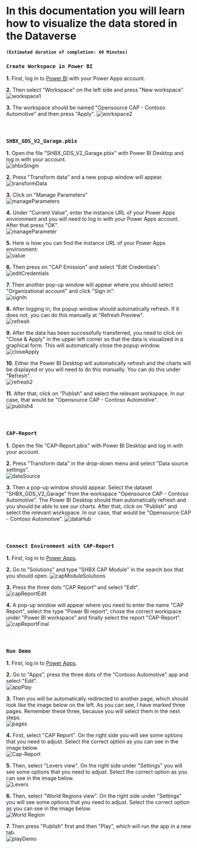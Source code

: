 # In this documentation you will learn how to visualize the data stored in the Dataverse

#### **`(Estimated duration of completion: 40 Minutes)`**

### **`Create Workspace in Power BI`**

**1.** First, log in to [Power BI](https://app.powerbi.com/) with your Power Apps account.

**2.** Then select "Workspace" on the left side and press "New workspace" <br />
![workspace1](https://github.com/shbxio/CAP/assets/43991954/016804fd-fb7c-4eaa-a49b-7aef325194e9)

**3.** The workspace should be named "Opensource CAP - Contoso Automotive" and then press "Apply".
![workspace2](https://github.com/shbxio/CAP/assets/43991954/cb92a5eb-0950-4eeb-8a2e-8748104bc047)
<br />
<br />
<br />

### **`SHBX_GDS_V2_Garage.pbix`**

**1.** Open the file "SHBX_GDS_V2_Garage.pbix" with Power BI Desktop and log in with your account. <br />
![shbxSingin](https://github.com/shbxio/CAP/assets/43991954/425b8a06-78cf-436a-ac8e-c04fca1a4480)

**2.** Press "Transform data" and a new popup window will appear. <br />
![transformData](https://github.com/shbxio/CAP/assets/43991954/8efe444c-ae0a-4a4b-b88b-f7065402b7ee)

**3.** Click on "Manage Parameters" <br />
![manageParameters](https://github.com/shbxio/CAP/assets/43991954/965f6d23-1826-4bf7-b175-9466b94d44db)

**4.** Under "Current Value", enter the instance URL of your Power Apps environment and you will need to log in with your Power Apps account. After that press "OK". <br />
![manageParameter](https://github.com/shbxio/CAP/assets/43991954/9d4f81e5-2994-4861-b3e8-d630014bc037)

**5.** Here is how you can find the instance URL of your Power Apps environment: <br />
![value](https://github.com/shbxio/CAP/assets/43991954/86e2bd0e-a7db-490b-a780-e6f631373c19)

**6.** Then press on "CAP Emission" and select "Edit Credentials": <br />
![editCredentials](https://github.com/shbxio/CAP/assets/43991954/5af034ce-b980-493b-8771-6d4062f25d00)

**7.** Then another pop-up window will appear where you should select "Organizational account" and click "Sign in": <br />
![signIn](https://github.com/shbxio/CAP/assets/43991954/986053f5-1ecb-4d00-aedf-76ba91863a88)

**8.** After logging in, the popup window should automatically refresh. If it does not, you can do this manually at "Refresh Preview". <br />
![refresh](https://github.com/shbxio/CAP/assets/43991954/4e8f4c1d-be06-4084-aa32-5c054abebdb5)

**9.** After the data has been successfully transferred, you need to click on "Close & Apply" in the upper left corner so that the data is visualized in a graphical form. This will automatically close the popup window. <br /> 
![closeApply](https://github.com/shbxio/CAP/assets/43991954/7f6da884-ffd4-4496-a3a5-d8f148e74ca8)

**10.** Either the Power BI Desktop will automatically refresh and the charts will be displayed or you will need to do this manually. You can do this under "Refresh". <br />
![refresh2](https://github.com/shbxio/CAP/assets/43991954/ddcaed36-a7a0-4a25-bb03-43c386a2136c)

**11.** After that, click on "Publish" and select the relevant workspace. In our case, that would be "Opensource CAP - Contoso Automotive". <br />
![publish4](https://github.com/shbxio/CAP/assets/43991954/d26b6d06-5ba0-430b-acb8-4397ae3283a7)
<br />
<br />
<br />

### **`CAP-Report`**

**1.** Open the file "CAP-Report.pbix" with Power BI Desktop and log in with your account.

**2.** Press "Transform data" in the drop-down menu and select "Data source settings". <br />
![dataSource](https://github.com/shbxio/CAP/assets/43991954/f14a8df3-0112-4644-9cca-573ede67d041)

**3.** Then a pop-up window should appear. Select the dataset "SHBX_GDS_V2_Garage" from the workspace "Opensource CAP - Contoso Automotive". The Power BI Desktop should then automatically refresh and you should be able to see our charts. After that, click on "Publish" and select the relevant workspace. In our case, that would be "Opensource CAP - Contoso Automotive".
![dataHub](https://github.com/shbxio/CAP/assets/43991954/8bba928e-fa5a-49bb-8317-95130ae934f7)
<br />
<br />
<br />

### **`Connect Environment with CAP-Report`**

**1.** First, log in to [Power Apps](https://make.powerapps.com/).

**2.** Go to "Solutions" and type "SHBX CAP Module" in the search box that you should open.
![capModuleSolutions](https://github.com/shbxio/CAP/assets/43991954/5679bbad-d6c9-4a5b-aea2-035e718f567b)

**3.** Press the three dots "CAP Report" and select "Edit". <br />
![capReportEdit](https://github.com/shbxio/CAP/assets/43991954/a2013069-936c-41ae-91f1-08290e9a46c6)

**4.** A pop-up window will appear where you need to enter the name "CAP Report", select the type "Power BI report", chose the correct workspace under "Power BI workspace" and finally select the report "CAP-Report". <br />
![capReportFinal](https://github.com/shbxio/CAP/assets/43991954/84e0e296-0c20-42bb-be97-987593ece46e)
<br />
<br />
<br />

### **`Run Demo`**

**1.** First, log in to [Power Apps](https://make.powerapps.com/).

**2.** Go to "Apps", press the three dots of the "Contoso Automotive" app and select "Edit". <br />
![appPlay](https://github.com/shbxio/CAP/assets/43991954/9f45fd1a-5899-4a22-9b2b-18b3c9658f0a)

**3.** Then you will be automatically redirected to another page, which should look like the image below on the left. As you can see, I have marked three pages. Remember these three, because you will select them in the next steps. <br />
![pages](https://github.com/shbxio/CAP/assets/43991954/e587354e-e155-4009-ad91-148fb522eebe)

**4.** First, select "CAP Report". On the right side you will see some options that you need to adjust. Select the correct option as you can see in the image below. <br />
![Cap-Report](https://github.com/shbxio/CAP/assets/43991954/4b9f996d-5315-45f1-8878-8435641ec334)

**5.** Then, select "Levers view". On the right side under "Settings" you will see some options that you need to adjust. Select the correct option as you can see in the image below. <br />
![Levers](https://github.com/shbxio/CAP/assets/43991954/bde6b969-6f36-484f-84a5-46388f1cdaef)

**6.** Then, select "World Regions view". On the right side under "Settings" you will see some options that you need to adjust. Select the correct option as you can see in the image below. <br />
![World Region](https://github.com/shbxio/CAP/assets/43991954/ba4f408c-a738-4da5-b887-038726bc3300)

**7.** Then press "Publish" first and then "Play", which will run the app in a new tab. <br />
![playDemo](https://github.com/shbxio/CAP/assets/43991954/9a1c6dde-fbae-42ec-8f38-d4384ec51f9c)


